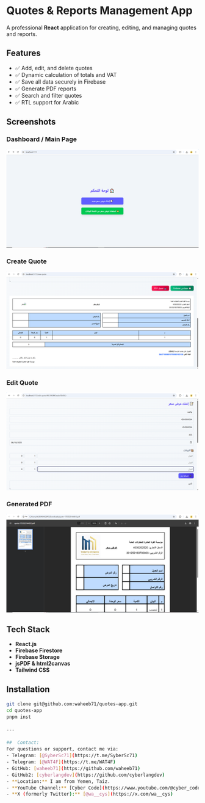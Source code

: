 # Quotes & Reports Management App

A professional **React** application for creating, editing, and managing quotes and reports.  

## Features
- ✅ Add, edit, and delete quotes
- ✅ Dynamic calculation of totals and VAT
- ✅ Save all data securely in Firebase
- ✅ Generate PDF reports
- ✅ Search and filter quotes
- ✅ RTL support for Arabic

## Screenshots

### Dashboard / Main Page
![Dashboard](screenshots/dashboard.png)

### Create Quote
![Create Quote](screenshots/create-quote.png)

### Edit Quote
![Edit Quote](screenshots/edit-quote.png)

### Generated PDF
![PDF Preview](screenshots/pdf-preview.png)

## Tech Stack
- **React.js**
- **Firebase Firestore**
- **Firebase Storage**
- **jsPDF & html2canvas**
- **Tailwind CSS**

## Installation
```bash
git clone git@github.com:waheeb71/quotes-app.git
cd quotes-app
pnpm inst

---

##  Contact:
For questions or support, contact me via:
- Telegram: [@SyberSc71](https://t.me/SyberSc71)
- Telegram: [@WAT4F](https://t.me/WAT4F)
- GitHub: [waheeb71](https://github.com/waheeb71)
- GitHub2: [cyberlangdev](https://github.com/cyberlangdev)
- **Location:** I am from Yemen, Taiz.
- **YouTube Channel:** [Cyber Code](https://www.youtube.com/@cyber_code1)
- **X (formerly Twitter):** [@wa__cys](https://x.com/wa__cys)

